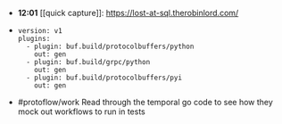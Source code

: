 - **12:01** [[quick capture]]:  https://lost-at-sql.therobinlord.com/
- ```
  version: v1
  plugins:
    - plugin: buf.build/protocolbuffers/python
      out: gen
    - plugin: buf.build/grpc/python
      out: gen
    - plugin: buf.build/protocolbuffers/pyi
      out: gen
  ```
- #protoflow/work Read through the temporal go code to see how they mock out workflows to run in tests